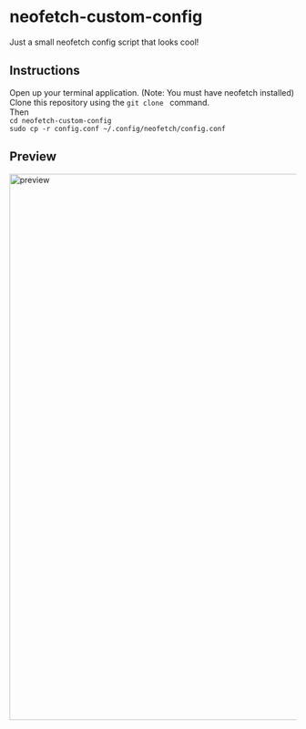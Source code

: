 # neofetch-custom-config
Just a small neofetch config script that looks cool!


## Instructions
Open up your terminal application. (Note: You must have neofetch installed)  
Clone this repository using the `git clone ` command.  
Then  
`cd neofetch-custom-config`  
`sudo cp -r config.conf ~/.config/neofetch/config.conf`


## Preview
<img width="959" alt="preview" src="https://user-images.githubusercontent.com/25080916/164883067-c2373b53-b771-43a2-8d9d-da5678368c5c.png">
